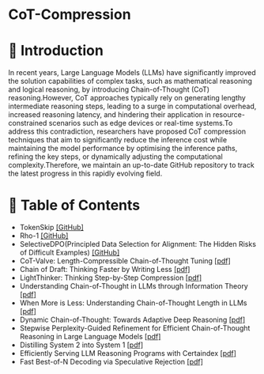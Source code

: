 # CoT-Compression
# 👀 Introduction
In recent years, Large Language Models (LLMs) have significantly improved the solution capabilities of complex tasks, such as mathematical reasoning and logical reasoning, by introducing Chain-of-Thought (CoT) reasoning.However, CoT approaches typically rely on generating lengthy intermediate reasoning steps, leading to a surge in computational overhead, increased reasoning latency, and hindering their application in resource-constrained scenarios such as edge devices or real-time systems.To address this contradiction, researchers have proposed CoT compression techniques that aim to significantly reduce the inference cost while maintaining the model performance by optimising the inference paths, refining the key steps, or dynamically adjusting the computational complexity.Therefore, we maintain an up-to-date GitHub repository to track the latest progress in this rapidly evolving field.
# 📒 Table of Contents
- TokenSkip [[GitHub]](https://github.com/hemingkx/TokenSkip)
- Rho-1 [[GitHub]](https://github.com/microsoft/rho)
- SelectiveDPO(Principled Data Selection for Alignment: The Hidden Risks of Difficult Examples) [[GitHub]](https://github.com/glorgao/SelectiveDPO)
- CoT-Valve: Length-Compressible Chain-of-Thought Tuning [[pdf]](https://arxiv.org/abs/2502.09601)
- Chain of Draft: Thinking Faster by Writing Less [[pdf]](https://arxiv.org/abs/2502.18600)
- LightThinker: Thinking Step-by-Step Compression [[pdf]](https://arxiv.org/abs/2502.15589)
- Understanding Chain-of-Thought in LLMs through Information Theory [[pdf]](https://arxiv.org/abs/2411.11984)
- When More is Less: Understanding Chain-of-Thought Length in LLMs [[pdf]](https://arxiv.org/abs/2502.07266)
- Dynamic Chain-of-Thought: Towards Adaptive Deep Reasoning [[pdf]](https://arxiv.org/abs/2502.10428)
- Stepwise Perplexity-Guided Refinement for Efficient Chain-of-Thought Reasoning in Large Language Models [[pdf]](https://arxiv.org/abs/2502.13260)
- Distilling System 2 into System 1 [[pdf]](https://arxiv.org/abs/2502.10428)
- Efficiently Serving LLM Reasoning Programs with Certaindex [[pdf]](https://arxiv.org/abs/2412.20993)
- Fast Best-of-N Decoding via Speculative Rejection [[pdf]](https://arxiv.org/abs/2410.20290)
